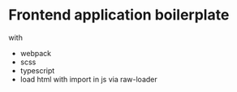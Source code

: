 # Frontend application boilerplate

with
* webpack
* scss
* typescript
* load html with import in js via raw-loader
